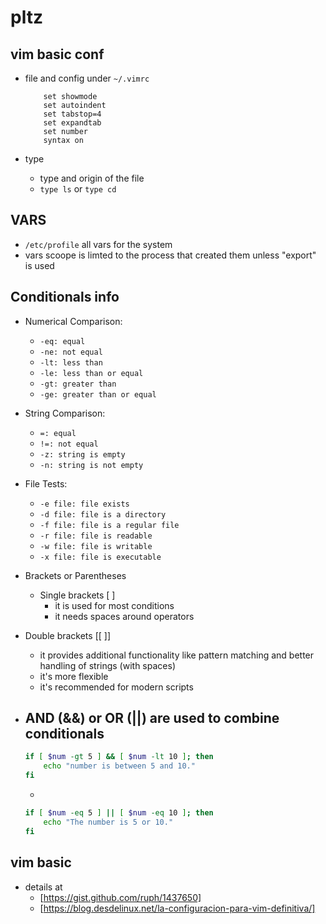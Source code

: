 # pltz 

## vim basic conf

- file and config under `~/.vimrc`
    ```
        set showmode
        set autoindent
        set tabstop=4
        set expandtab
        set number
        syntax on
    ```

- type
    - type and origin of the file
    - `type ls` or `type cd`

## VARS
- `/etc/profile` all vars for the system
- vars scoope is limted to the process that created them unless "export" is used

## Conditionals info

- Numerical Comparison:
    - `-eq: equal`
    - `-ne: not equal`
    - `-lt: less than`
    - `-le: less than or equal`
    - `-gt: greater than`
    - `-ge: greater than or equal`
- String Comparison:
    - `=: equal`
    - `!=: not equal`
    - `-z: string is empty`
    - `-n: string is not empty`
- File Tests:
    - `-e file: file exists`
    - `-d file: file is a directory`
    - `-f file: file is a regular file`
    - `-r file: file is readable`
    - `-w file: file is writable`
    - `-x file: file is executable`

- Brackets or Parentheses
    - Single brackets [ ]
        - it is used for most conditions
        - it needs spaces around operators
- Double brackets [[ ]]
    - it provides additional functionality like pattern matching and better handling of strings (with spaces)
    - it's more flexible
    - it's recommended for modern scripts

- AND (&&) or OR (||) are used to combine conditionals
    - 
    ```bash
    if [ $num -gt 5 ] && [ $num -lt 10 ]; then
        echo "number is between 5 and 10."
    fi
    ```
    - 
    ```bash
    if [ $num -eq 5 ] || [ $num -eq 10 ]; then
        echo "The number is 5 or 10."
    fi
    ```

## vim basic
- details at
    - [https://gist.github.com/ruph/1437650]
    - [https://blog.desdelinux.net/la-configuracion-para-vim-definitiva/]



